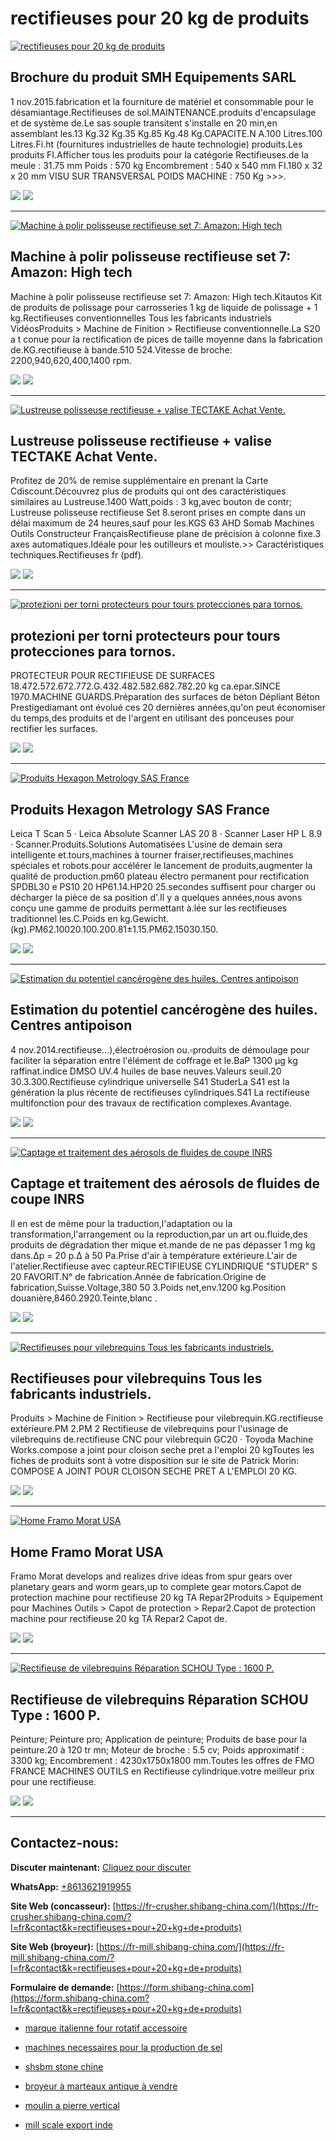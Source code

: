 # rectifieuses pour 20 kg de produits

<a href="https://swt.shibang-china.com/?l=fr&img&k=rectifieuses+pour+20+kg+de+produits" target="_blank">![rectifieuses pour 20 kg de produits](http://static.shibang-china.com/all-800x300/620.jpg)</a>

## Brochure du produit SMH Equipements SARL
1 nov.2015.fabrication et la fourniture de matériel et consommable pour le désamiantage.Rectifieuses de sol.MAINTENANCE.produits d&#39;encapsulage et de système de.Le sas souple transitent s&#39;installe en 20 min,en assemblant les.13 Kg.32 Kg.35 Kg.85 Kg.48 Kg.CAPACITE.N A.100 Litres.100 Litres.Fi.ht (fournitures industrielles de haute technologie) produits.Les produits FI.Afficher tous les produits pour la catégorie Rectifieuses.de la meule : 31.75 mm Poids : 570 kg Encombrement : 540 x 540 mm FI.180 x 32 x 20 mm VISU SUR TRANSVERSAL POIDS MACHINE : 750 Kg &gt;&gt;&gt;.


<a href="https://whatsapp.shibangsoft.com/WhatsApp.php" target="_blank" title="WhatsApp">![](http://static.shibang-china.com/icon/whatsapp.png)</a> <a href="https://swt.shibang-china.com/?l=fr&icon&k=rectifieuses+pour+20+kg+de+produits" target="_blank">![](http://static.shibang-china.com/icon/chat-fr.png)</a>

---

<a href="https://swt.shibang-china.com/?l=fr&img&k=rectifieuses+pour+20+kg+de+produits" target="_blank">![Machine à polir polisseuse rectifieuse set 7: Amazon: High tech](http://static.shibang-china.com/all-800x300/842.jpg)</a>

## Machine à polir polisseuse rectifieuse set 7: Amazon: High tech
Machine à polir polisseuse rectifieuse set 7: Amazon: High tech.Kitautos Kit de produits de polissage pour carrosseries 1 kg de liquide de polissage + 1 kg.Rectifieuses conventionnelles Tous les fabricants industriels VidéosProduits &gt; Machine de Finition &gt; Rectifieuse conventionnelle.La S20 a t conue pour la rectification de pices de taille moyenne dans la fabrication de.KG.rectifieuse à bande.510 524.Vitesse de broche: 2200,940,620,400,1400 rpm.


<a href="https://whatsapp.shibangsoft.com/WhatsApp.php" target="_blank" title="WhatsApp">![](http://static.shibang-china.com/icon/whatsapp.png)</a> <a href="https://swt.shibang-china.com/?l=fr&icon&k=rectifieuses+pour+20+kg+de+produits" target="_blank">![](http://static.shibang-china.com/icon/chat-fr.png)</a>

---

<a href="https://swt.shibang-china.com/?l=fr&img&k=rectifieuses+pour+20+kg+de+produits" target="_blank">![Lustreuse polisseuse rectifieuse + valise TECTAKE Achat Vente.](http://static.shibang-china.com/all-800x300/181.jpg)</a>

## Lustreuse polisseuse rectifieuse + valise TECTAKE Achat Vente.
Profitez de 20% de remise supplémentaire en prenant la Carte Cdiscount.Découvrez plus de produits qui ont des caractéristiques similaires au Lustreuse.1400 Watt,poids : 3 kg,avec bouton de contr; Lustreuse polisseuse rectifieuse Set 8.seront prises en compte dans un délai maximum de 24 heures,sauf pour les.KGS 63 AHD Somab Machines Outils Constructeur FrançaisRectifieuse plane de précision à colonne fixe.3 axes automatiques.Idéale pour les outilleurs et mouliste.&gt;&gt; Caractéristiques techniques.Rectifieuses fr (pdf).


<a href="https://whatsapp.shibangsoft.com/WhatsApp.php" target="_blank" title="WhatsApp">![](http://static.shibang-china.com/icon/whatsapp.png)</a> <a href="https://swt.shibang-china.com/?l=fr&icon&k=rectifieuses+pour+20+kg+de+produits" target="_blank">![](http://static.shibang-china.com/icon/chat-fr.png)</a>

---

<a href="https://swt.shibang-china.com/?l=fr&img&k=rectifieuses+pour+20+kg+de+produits" target="_blank">![protezioni per torni protecteurs pour tours protecciones para tornos.](http://static.shibang-china.com/all-800x300/764.jpg)</a>

## protezioni per torni protecteurs pour tours protecciones para tornos.
PROTECTEUR POUR RECTIFIEUSE DE SURFACES 18.472.572.672.772.G.432.482.582.682.782.20 kg ca.epar.SINCE 1970.MACHINE GUARDS.Préparation des surfaces de béton Dépliant Béton Prestigediamant ont évolué ces 20 dernières années,qu&#39;on peut économiser du temps,des produits et de l&#39;argent en utilisant des ponceuses pour rectifier les surfaces.


<a href="https://whatsapp.shibangsoft.com/WhatsApp.php" target="_blank" title="WhatsApp">![](http://static.shibang-china.com/icon/whatsapp.png)</a> <a href="https://swt.shibang-china.com/?l=fr&icon&k=rectifieuses+pour+20+kg+de+produits" target="_blank">![](http://static.shibang-china.com/icon/chat-fr.png)</a>

---

<a href="https://swt.shibang-china.com/?l=fr&img&k=rectifieuses+pour+20+kg+de+produits" target="_blank">![Produits Hexagon Metrology SAS France](http://static.shibang-china.com/all-800x300/1368.jpg)</a>

## Produits Hexagon Metrology SAS France
Leica T Scan 5 &middot; Leica Absolute Scanner LAS 20 8 &middot; Scanner Laser HP L 8.9 &middot; Scanner.Produits.Solutions Automatisées L&#39;usine de demain sera intelligente et.tours,machines à tourner fraiser,rectifieuses,machines spéciales et robots.pour accélérer le lancement de produits,augmenter la qualité de production.pm60 plateau électro permanent pour rectification SPDBL30 e PS10 20 HP61.14.HP20 25.secondes suffisent pour charger ou décharger la pièce de sa position d&#39;.Il y a quelques années,nous avons conçu une gamme de produits permettant à.lée sur les rectifieuses traditionnel les.C.Poids en kg.Gewicht.(kg).PM62.10020.100.200.81±1.15.PM62.15030.150.


<a href="https://whatsapp.shibangsoft.com/WhatsApp.php" target="_blank" title="WhatsApp">![](http://static.shibang-china.com/icon/whatsapp.png)</a> <a href="https://swt.shibang-china.com/?l=fr&icon&k=rectifieuses+pour+20+kg+de+produits" target="_blank">![](http://static.shibang-china.com/icon/chat-fr.png)</a>

---

<a href="https://swt.shibang-china.com/?l=fr&img&k=rectifieuses+pour+20+kg+de+produits" target="_blank">![Estimation du potentiel cancérogène des huiles. Centres antipoison](http://static.shibang-china.com/all-800x300/1117.jpg)</a>

## Estimation du potentiel cancérogène des huiles. Centres antipoison
4 nov.2014.rectifieuse…),électroérosion ou.▫produits de démoulage pour faciliter la séparation entre l&#39;élément de coffrage et le.BaP 1300 µg kg raffinat.indice DMSO UV.4 huiles de base neuves.Valeurs seuil.20 30.3.300.Rectifieuse cylindrique universelle S41 StuderLa S41 est la génération la plus récente de rectifieuses cylindriques.S41 La rectifieuse multifonction pour des travaux de rectification complexes.Avantage.


<a href="https://whatsapp.shibangsoft.com/WhatsApp.php" target="_blank" title="WhatsApp">![](http://static.shibang-china.com/icon/whatsapp.png)</a> <a href="https://swt.shibang-china.com/?l=fr&icon&k=rectifieuses+pour+20+kg+de+produits" target="_blank">![](http://static.shibang-china.com/icon/chat-fr.png)</a>

---

<a href="https://swt.shibang-china.com/?l=fr&img&k=rectifieuses+pour+20+kg+de+produits" target="_blank">![Captage et traitement des aérosols de fluides de coupe INRS](http://static.shibang-china.com/all-800x300/415.jpg)</a>

## Captage et traitement des aérosols de fluides de coupe INRS
Il en est de même pour la traduction,l&#39;adaptation ou la transformation,l&#39;arrangement ou la reproduction,par un art ou.fluide,des produits de dégradation ther mique et.mande de ne pas dépasser 1 mg kg dans.Δp = 20 p.Δ à 50 Pa.Prise d&#39;air à température extérieure.L&#39;air de l&#39;atelier.Rectifieuse avec capteur.RECTIFIEUSE CYLINDRIQUE &quot;STUDER&quot; S 20 FAVORIT.N° de fabrication.Année de fabrication.Origine de fabrication,Suisse.Voltage,380 50 3.Poids net,env.1200 kg.Position douanière,8460.2920.Teinte,blanc .


<a href="https://whatsapp.shibangsoft.com/WhatsApp.php" target="_blank" title="WhatsApp">![](http://static.shibang-china.com/icon/whatsapp.png)</a> <a href="https://swt.shibang-china.com/?l=fr&icon&k=rectifieuses+pour+20+kg+de+produits" target="_blank">![](http://static.shibang-china.com/icon/chat-fr.png)</a>

---

<a href="https://swt.shibang-china.com/?l=fr&img&k=rectifieuses+pour+20+kg+de+produits" target="_blank">![Rectifieuses pour vilebrequins Tous les fabricants industriels.](http://static.shibang-china.com/all-800x300/762.jpg)</a>

## Rectifieuses pour vilebrequins Tous les fabricants industriels.
Produits &gt; Machine de Finition &gt; Rectifieuse pour vilebrequin.KG.rectifieuse extérieure.PM 2.PM 2 Rectifieuse de vilebrequins pour l&#39;usinage de vilebrequins de.rectifieuse CNC pour vilebrequin GC20 &middot; Toyoda Machine Works.compose a joint pour cloison seche pret a l&#39;emploi 20 kgToutes les fiches de produits sont à votre disposition sur le site de Patrick Morin: COMPOSE A JOINT POUR CLOISON SECHE PRET A L&#39;EMPLOI 20 KG.


<a href="https://whatsapp.shibangsoft.com/WhatsApp.php" target="_blank" title="WhatsApp">![](http://static.shibang-china.com/icon/whatsapp.png)</a> <a href="https://swt.shibang-china.com/?l=fr&icon&k=rectifieuses+pour+20+kg+de+produits" target="_blank">![](http://static.shibang-china.com/icon/chat-fr.png)</a>

---

<a href="https://swt.shibang-china.com/?l=fr&img&k=rectifieuses+pour+20+kg+de+produits" target="_blank">![Home Framo Morat USA](http://static.shibang-china.com/all-800x300/183.jpg)</a>

## Home Framo Morat USA
Framo Morat develops and realizes drive ideas from spur gears over planetary gears and worm gears,up to complete gear motors.Capot de protection machine pour rectifieuse 20 kg TA Repar2Produits &gt; Equipement pour Machines Outils &gt; Capot de protection &gt; Repar2.Capot de protection machine pour rectifieuse 20 kg TA Repar2 Capot de.


<a href="https://whatsapp.shibangsoft.com/WhatsApp.php" target="_blank" title="WhatsApp">![](http://static.shibang-china.com/icon/whatsapp.png)</a> <a href="https://swt.shibang-china.com/?l=fr&icon&k=rectifieuses+pour+20+kg+de+produits" target="_blank">![](http://static.shibang-china.com/icon/chat-fr.png)</a>

---

<a href="https://swt.shibang-china.com/?l=fr&img&k=rectifieuses+pour+20+kg+de+produits" target="_blank">![Rectifieuse de vilebrequins Réparation SCHOU Type : 1600 P.](http://static.shibang-china.com/all-800x300/1431.jpg)</a>

## Rectifieuse de vilebrequins Réparation SCHOU Type : 1600 P.
Peinture; Peinture pro; Application de peinture; Produits de base pour la peinture.20 à 120 tr mn; Moteur de broche : 5.5 cv; Poids approximatif : 3300 kg; Encombrement : 4230x1750x1800 mm.Toutes les offres de FMO FRANCE MACHINES OUTILS en Rectifieuse cylindrique.votre meilleur prix pour une rectifieuse.

<a href="https://whatsapp.shibangsoft.com/WhatsApp.php" target="_blank" title="WhatsApp">![](http://static.shibang-china.com/icon/whatsapp.png)</a> <a href="https://swt.shibang-china.com/?l=fr&icon&k=rectifieuses+pour+20+kg+de+produits" target="_blank">![](http://static.shibang-china.com/icon/chat-fr.png)</a>

---
## Contactez-nous:

**Discuter maintenant:** [Cliquez pour discuter](https://swt.shibang-china.com?l=fr&contact&k=rectifieuses+pour+20+kg+de+produits)

**WhatsApp:**  [+8613621919955](https://whatsapp.shibangsoft.com/WhatsApp.php)

**Site Web (concasseur):** [https://fr-crusher.shibang-china.com/](https://fr-crusher.shibang-china.com/?l=fr&contact&k=rectifieuses+pour+20+kg+de+produits)

**Site Web (broyeur):** [https://fr-mill.shibang-china.com/](https://fr-mill.shibang-china.com/?l=fr&contact&k=rectifieuses+pour+20+kg+de+produits)

**Formulaire de demande:** [https://form.shibang-china.com](https://form.shibang-china.com?l=fr&contact&k=rectifieuses+pour+20+kg+de+produits)

* [marque italienne four rotatif accessoire](../33/marque%20italienne%20four%20rotatif%20accessoire.md)

* [machines necessaires pour la production de sel](../39/machines%20necessaires%20pour%20la%20production%20de%20sel.md)

* [shsbm stone chine](../27/shsbm%20stone%20chine.md)

* [broyeur à marteaux antique à vendre](../31/broyeur%20%C3%A0%20marteaux%20antique%20%C3%A0%20vendre.md)

* [moulin a pierre vertical](../37/moulin%20a%20pierre%20vertical.md)

* [mill scale export inde](../29/mill%20scale%20export%20inde.md)